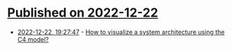 # [Published on 2022-12-22](index.md)

* [2022-12-22, 19:27:47](https://news.ycombinator.com/item?id=34097396) - [How to visualize a system architecture using the C4 model?](https://jorzel.github.io/how-to-visualize-your-system-architecture-using-the-c4-model/)
